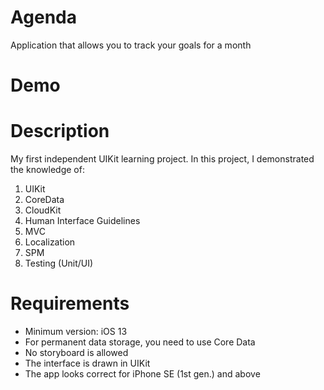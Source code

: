 #  Agenda
Application that allows you to track your goals for a month

# Demo


# Description
My first independent UIKit learning project. In this project, I demonstrated the knowledge of:
1. UIKit
2. CoreData
3. CloudKit
4. Human Interface Guidelines
5. MVC
6. Localization
7. SPM
8. Testing (Unit/UI)

# Requirements
- Minimum version: iOS 13
- For permanent data storage, you need to use Core Data
- No storyboard is allowed
- The interface is drawn in UIKit
- The app looks correct for iPhone SE (1st gen.) and above

